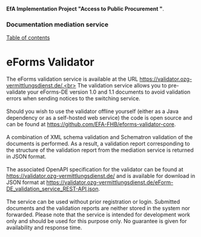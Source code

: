 **EfA Implementation Project "Access to Public Procurement "**.
### Documentation mediation service
[Table of contents](/documentation/documentation.md)
<br>

# eForms Validator

The eForms validation service is available at the URL https://validator.ozg-vermittlungsdienst.de/.<br>
The validation service allows you to pre-validate your eForms-DE version 1.0 and 1.1 documents to avoid validation errors when sending notices to the switching service.
<br><br>
Should you wish to use the validator offline yourself (either as a Java dependency or as a self-hosted web service) the code is open source and can be found at https://github.com/EFA-FHB/eforms-validator-core.
<br><br>
A combination of XML schema validation and Schematron validation of the documents is performed. As a result, a validation report corresponding to the structure of the validation report from the mediation service is returned in JSON format.
<br><br>
The associated OpenAPI specification for the validator can be found at https://validator.ozg-vermittlungsdienst.de/ and is available for download in JSON format at https://validator.ozg-vermittlungsdienst.de/eForm-DE_validation_service_REST-API.json.
<br><br>
The service can be used without prior registration or login.
Submitted documents and the validation reports are neither stored in the system nor forwarded.
Please note that the service is intended for development work only and should be used for this purpose only. No guarantee is given for availability and response time.
